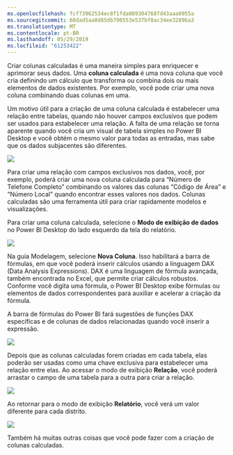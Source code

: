 ```yaml
---
ms.openlocfilehash: fcf73962534ec8f1fda009304768fd43aaa0955a
ms.sourcegitcommit: 60dad5aa0d85db790553e537bf8ac34ee3289ba3
ms.translationtype: MT
ms.contentlocale: pt-BR
ms.lasthandoff: 05/29/2019
ms.locfileid: "61253422"
---
```

Criar colunas calculadas é uma maneira simples para enriquecer e aprimorar seus dados. Uma **coluna calculada** é uma nova coluna que você cria definindo um cálculo que transforma ou combina dois ou mais elementos de dados existentes. Por exemplo, você pode criar uma nova coluna combinando duas colunas em uma.

Um motivo útil para a criação de uma coluna calculada é estabelecer uma relação entre tabelas, quando não houver campos exclusivos que podem ser usados para estabelecer uma relação. A falta de uma relação se torna aparente quando você cria um visual de tabela simples no Power BI Desktop e você obtém o mesmo valor para todas as entradas, mas sabe que os dados subjacentes são diferentes.

![](media/2-3-create-calculated-columns/2-3_1.png)

Para criar uma relação com campos exclusivos nos dados, você, por exemplo, poderá criar uma nova coluna calculada para “Número de Telefone Completo” combinando os valores das colunas “Código de Área” e “Número Local” quando encontrar esses valores nos dados. Colunas calculadas são uma ferramenta útil para criar rapidamente modelos e visualizações.

Para criar uma coluna calculada, selecione o **Modo de exibição de dados** no Power BI Desktop do lado esquerdo da tela do relatório.

![](media/2-3-create-calculated-columns/2-3_2.png)

Na guia Modelagem, selecione **Nova Coluna**. Isso habilitará a barra de fórmulas, em que você poderá inserir cálculos usando a linguagem DAX (Data Analysis Expressions). DAX é uma linguagem de fórmula avançada, também encontrada no Excel, que permite criar cálculos robustos. Conforme você digita uma fórmula, o Power BI Desktop exibe fórmulas ou elementos de dados correspondentes para auxiliar e acelerar a criação da fórmula.

A barra de fórmulas do Power BI fará sugestões de funções DAX específicas e de colunas de dados relacionadas quando você inserir a expressão.

![](media/2-3-create-calculated-columns/2-3_3.png)

Depois que as colunas calculadas forem criadas em cada tabela, elas poderão ser usadas como uma chave exclusiva para estabelecer uma relação entre elas. Ao acessar o modo de exibição **Relação**, você poderá arrastar o campo de uma tabela para a outra para criar a relação.

![](media/2-3-create-calculated-columns/2-3_4.png)

Ao retornar para o modo de exibição **Relatório**, você verá um valor diferente para cada distrito.

![](media/2-3-create-calculated-columns/2-3_5.png)

Também há muitas outras coisas que você pode fazer com a criação de colunas calculadas.

